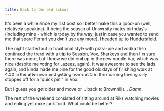 ```yaml
---
title: Back to the old school
---
```

It's been a while since my last post so I better make this a good-un (well, relatively speaking). It being the season of University mates birthday's (including mine - which is today by the way, just in case you wanted to send me that spare Ferrari you don't use any more), I headed up to Huddersfield. 

The night started out in traditional style with pizza-pie and vodka then continued the trend with a trip to Session, Vox, Sharkeys and then I'm sure there was more, but I know we did end up in the new noodle bar, which was nice (despite me voting for Lazeez, again). It was awesome to see the lads again, and kinda made me pine for the good old days of finishing work at 4.30 in the afternoon and getting home at 3 in the morning having only stopped off for a "quick pint" in Vox. 

But I guess you get older and move on... back to Brownhills... _Damn_. 

The rest of the weekend consisted of sitting around at Riks watching movies and eating yet more junk food. What could be better?